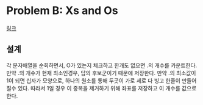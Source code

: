# Problem B: Xs and Os

[링크](https://www.facebook.com/codingcompetitions/hacker-cup/2021/qualification-round/problems/B)


## 설계

각 문자배열을 순회하면서, O가 있는지 체크하고 한개도 없으면 .의 개수를 카운트한다. 만약 .의 개수가 현재 최소인경우, 답의 후보군이기 때문에 저장한다. 만약 .의 최소값이 1이 되면 십자가 모양으로, 하나의 원소를 통해 두곳이 가로 세로 다 빙고 한줄이 만들어질수 있다. 따라서 1일 경우 이 중복을 제거하기 위해 좌표를 저장하고 이 개수를 값으로 한다.